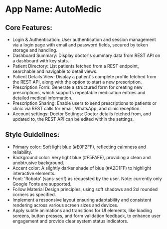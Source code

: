# **App Name**: AutoMedic

## Core Features:

- Login & Authentication: User authentication and session management via a login page with email and password fields, secured by token storage and handling.
- Dashboard Summary: Display doctor's summary data from REST API on a dashboard with key stats.
- Patient Directory: List patients fetched from a REST endpoint, searchable and navigable to detail views.
- Patient Details View: Display a patient's complete profile fetched from the REST API, along with the option to start a new prescription.
- Prescription Form: Generate a structured form for creating new prescriptions, which supports repeatable medication entries and detailed medical information.
- Prescription Sharing: Enable users to send prescriptions to patients or clinic via REST calls for email, WhatsApp, and clinic reception.
- Account settings: Doctor Settings: Doctor details fetched from, and updated to, the REST API can be edited within the settings.

## Style Guidelines:

- Primary color: Soft light blue (#E0F2FF), reflecting calmness and reliability.
- Background color: Very light blue (#F5FAFE), providing a clean and unobtrusive background.
- Accent color: A slightly darker shade of blue (#A2D1FF) to highlight interactive elements.
- Font: 'Roboto' (sans-serif) as requested by the user. Note: currently only Google Fonts are supported.
- Follow Material Design principles, using soft shadows and 2xl rounded corners as specified.
- Implement a responsive layout ensuring adaptability and consistent rendering across various screen sizes and devices.
- Apply subtle animations and transitions for UI elements, like loading screens, button presses, and form validation feedback, to enhance user engagement and provide clear system status indicators.